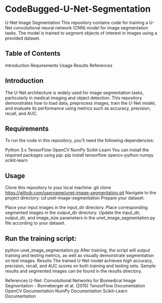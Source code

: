 # CodeBugged-U-Net-Segmentation
U-Net Image Segmentation
This repository contains code for training a U-Net convolutional neural network (CNN) model for image segmentation tasks. The model is trained to segment objects of interest in images using a provided dataset.

## Table of Contents
Introduction
Requirements
Usage
Results
References

## Introduction
The U-Net architecture is widely used for image segmentation tasks, particularly in medical imaging and object detection. This repository demonstrates how to load data, preprocess images, train the U-Net model, and evaluate its performance using metrics such as accuracy, precision, recall, and AUC.

## Requirements
To run the code in this repository, you'll need the following dependencies:

Python 3.x
TensorFlow
OpenCV
NumPy
Scikit-Learn
You can install the required packages using pip: 
pip install tensorflow opencv-python numpy scikit-learn
## Usage
Clone this repository to your local machine:
git clone https://github.com/username/unet-image-segmentation.git
Navigate to the project directory:
cd unet-image-segmentation
Prepare your dataset:

Place your input images in the input_dir directory.
Place corresponding segmented images in the output_dir directory.
Update the input_dir, output_dir, and image_size parameters in the unet_image_segmentation.py file according to your dataset.

## Run the training script:

python unet_image_segmentation.py
After training, the script will output training and testing metrics, as well as visually demonstrate segmentation on test images.
Results
The trained U-Net model achieves high accuracy, precision, recall, and AUC scores on both training and testing sets. Sample results and segmented images can be found in the results directory.

References
U-Net: Convolutional Networks for Biomedical Image Segmentation - Ronneberger et al. (2015)
TensorFlow Documentation
OpenCV Documentation
NumPy Documentation
Scikit-Learn Documentation
